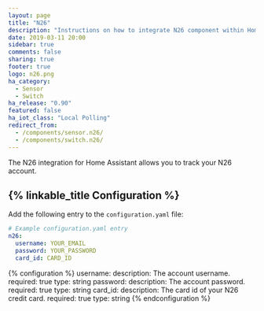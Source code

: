 ```yaml
---
layout: page
title: "N26"
description: "Instructions on how to integrate N26 component within Home Assistant."
date: 2019-03-11 20:00
sidebar: true
comments: false
sharing: true
footer: true
logo: n26.png
ha_category:
  - Sensor
  - Switch
ha_release: "0.90"
featured: false
ha_iot_class: "Local Polling"
redirect_from:
  - /components/sensor.n26/
  - /components/switch.n26/
---
```


The N26 integration for Home Assistant allows you to track your N26 account.

## {% linkable_title Configuration %}

Add the following entry to the `configuration.yaml` file:

```yaml
# Example configuration.yaml entry
n26:
  username: YOUR_EMAIL
  password: YOUR_PASSWORD
  card_id: CARD_ID
```

{% configuration %}
username:
  description: The account username.
  required: true
  type: string
password:
  description: The account password.
  required: true
  type: string
card_id:
  description: The card id of your N26 credit card.
  required: true
  type: string
{% endconfiguration %}
